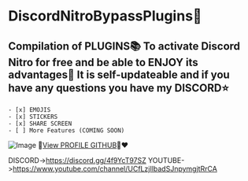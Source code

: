 # DiscordNitroBypassPlugins🎁
## Compilation of PLUGINS📚 To activate Discord Nitro for free and be able to ENJOY its advantages🚀 It is self-updateable and if you have any questions you have my DISCORD⭐
```
- [x] EMOJIS
- [x] STICKERS
- [x] SHARE SCREEN
- [ ] More Features (COMING SOON)
```
![Image](https://miro.medium.com/max/4000/1*uiQDaBaItJVaRuF60ligAQ.png)
🚀[View PROFILE GITHUB](https://github.com/SoyRage/)🚀❤️

DISCORD->https://discord.gg/4f9YcT97SZ
YOUTUBE->https://www.youtube.com/channel/UCfLzjIlbadSJnpymgjtRrCA
